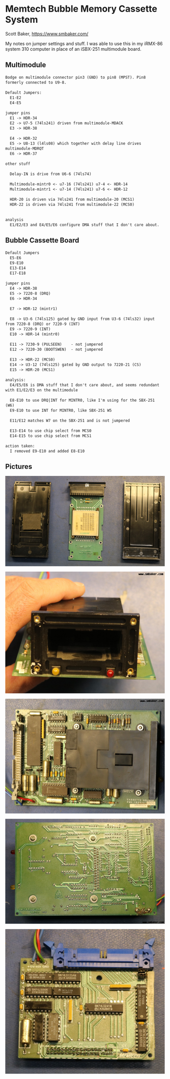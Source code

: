 # Memtech Bubble Memory Cassette System

Scott Baker, https://www.smbaker.com/

My notes on jumper settings and stuff. I was able to use this in my iRMX-86 system 310 computer in place of an iSBX-251 multimodule board.

## Multimodule

```
Bodge on multimodule connector pin3 (GND) to pin8 (MPST). Pin8 formerly connected to U9-8.

Default Jumpers:
  E1-E2
  E4-E5

jumper pins
  E1 -> HDR-34
  E2 -> U7-5 (74ls241) driven from multimodule-MDACK
  E3 -> HDR-38

  E4 -> HDR-32
  E5 -> U8-13 (l4ls08) which together with delay line drives multimodule-MDRQT
  E6 -> HDR-37

other stuff

  Delay-IN is drive from U6-6 (74ls74)

  Multimodule-mintr0 <- u7-16 (74ls241) u7-4 <- HDR-14
  Multimodule-mintr1 <- u7-14 (74ls241) u7-6 <- HDR-12

  HDR-20 is driven via 74ls241 from multimodule-20 (MCS1)
  HDR-22 is driven via 74ls241 from multimodule-22 (MCS0)


analysis
  E1/E2/E3 and E4/E5/E6 configure DMA stuff that I don't care about.
```

## Bubble Cassette Board

```
Default Jumpers
  E5-E6
  E9-E10
  E13-E14
  E17-E18

jumper pins
  E4 -> HDR-38
  E5 -> 7220-8 (DRQ)
  E6 -> HDR-34

  E7 -> HDR-12 (mintr1)

  E8 -> U3-6 (74ls125) gated by GND input from U3-6 (74ls32) input from 7220-8 (DRQ) or 7220-9 (INT)
  E9 -> 7220-9 (INT)
  E10 -> HDR-14 (mintr0)

  E11 -> 7230-9 (PULSEEN)    - not jumpered
  E12 -> 7220-30 (BOOTSWEN)  - not jumpered

  E13 -> HDR-22 (MCS0)
  E14 -> U3-12 (74ls125) gated by GND output to 7220-21 (CS)
  E15 -> HDR-20 (MCS1)

analysis:
  E4/E5/E6 is DMA stuff that I don't care about, and seems redundant with E1/E2/E3 on the multimodule

  E8-E10 to use DRQ|INT for MINTR0, like I'm using for the SBX-251 (W6)
  E9-E10 to use INT for MINTR0, like SBX-251 W5

  E11/E12 matches W7 on the SBX-251 and is not jumpered

  E13-E14 to use chip select from MCS0
  E14-E15 to use chip select from MCS1

action taken:
  I removed E9-E10 and added E8-E10

```

## Pictures

![Memtech Bubble Cassette Disassembled](pictures/memtech-bubble-cassette-disassembled-closeup.JPG)

![Memtech Bubble Cassette Holder Front](pictures/memtech-bubble-cassette-holder-front.jpg)

![Memtech Bubble Cassette Holder](pictures/memtech-bubble-cassette-holder.jpg)

![Memtech Bubble Cassette Holder Back](pictures/memtech-bubble-cassette-holder-back.jpg)

![ISBX-258 Closeup](pictures/isbx-258-closeup.jpg)